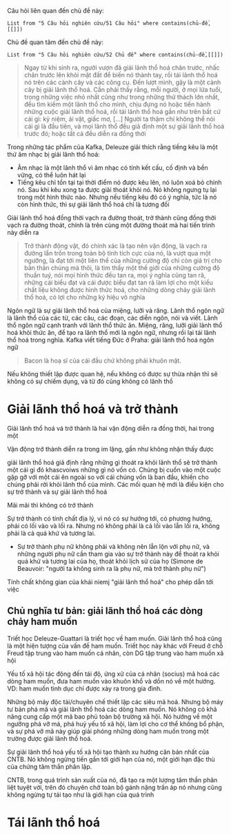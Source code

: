 Câu hỏi liên quan đến chủ đề này:
```dataview
List from "5 Câu hỏi nghiên cứu/51 Câu hỏi" where contains(chủ-đề,[[]]) 
```

Chủ đề quan tâm đến chủ đề này:
```dataview
List from "5 Câu hỏi nghiên cứu/52 Chủ đề" where contains(chủ-đề,[[]]) 
```

>Ngay từ khi sinh ra, người vượn đã giải lãnh thổ hoá chân trước, nhấc chân trước lên khỏi mặt đất để biến nó thành tay, rồi tái lãnh thổ hoá nó trên các cành cây và các công cụ. Đến lượt mình, gậy là một cành cây bị giải lãnh thổ hoá. Cần phải thấy rằng, mỗi người, ở mọi lứa tuổi, trong những việc nhỏ nhất cũng như trong những thử thách lớn nhất, đều tìm kiếm một lãnh thổ cho mình, chịu đựng nó hoặc tiến hành những cuộc giải lãnh thổ hoá, rồi tái lãnh thổ hoá gần như trên bất cứ cái gì: kỷ niệm, ái vật, giấc mơ, [...] Người ta thậm chí không thể nói cái gì là đầu tiên, và mọi lãnh thổ đều giả định một sự giải lãnh thổ hoá trước đó; hoặc tất cả đều diễn ra đồng thời

Trong những tác phẩm của Kafka, Deleuze giải thích rằng tiếng kêu là một thứ âm nhạc bị giải lãnh thổ hoá:
- Âm nhạc là một lãnh thổ vì âm nhạc có tính kết cấu, cố định và bền vững, có thể luôn hát lại
- Tiếng kêu chỉ tồn tại tại thời điểm nó được kêu lên, nó luôn xoá bỏ chính nó. Sau khi kêu xong ta được giải thoát khỏi nó. Nó không ngưng tụ lại trong một hình thức nào. Nhưng nếu tiếng kêu đó có ý nghĩa, tức là nó còn hình thức, thì sự giải lãnh thổ hoá chỉ là tương đối

Giải lãnh thổ hoá đồng thời vạch ra đường thoát, trở thành cũng đồng thời vạch ra đường thoát, chính là trên cùng một đường thoát mà hai tiến trình này diễn ra

> Trở thành động vật, đó chính xác là tạo nên vận động, là vạch ra đường lẩn trốn trong toàn bộ tính tích cực của nó, là vượt qua một ngưỡng, là đạt tới một liên thể của những cường độ chỉ còn giá trị cho bản thân chúng mà thôi, là tìm thấy một thế giới của những cường độ thuần tuý, nói mọi hình thức đều tan ra, mọi ý nghĩa cũng tan rã, những cái biểu đạt và cái được biểu đạt tan rã làm lợi cho một kiểu chất liệu không được hình thức hoá, cho những dòng chảy giải lãnh thổ hoá, có lợi cho những ký hiệu vô nghĩa

Ngôn ngữ là sự giải lãnh thổ hoá của miệng, lưỡi và răng. Lãnh thổ ngôn ngữ là lãnh thổ của các từ, các câu, các đoạn, các diễn ngôn, nói và viết. Lãnh thổ ngôn ngữ cạnh tranh với lãnh thổ thức ăn. Miệng, răng, lưỡi giải lãnh thổ hoá khỏi thức ăn, để tạo ra lãnh thổ mới là ngôn ngữ, nhưng rồi lại tái lãnh thổ hoá trong nghĩa.
Kafka viết tiếng Đức ở Praha: giải lãnh thổ hoá ngôn ngữ

> Bacon là hoạ sĩ của cái đầu chứ không phải khuôn mặt.

Nếu không thiết lập được quan hệ, nếu không có được sự thừa nhận thì sẽ không có sự chiếm dụng, và từ đó cũng không có lãnh thổ

# Giải lãnh thổ hoá và trở thành
Giải lãnh thổ hoá vá trở thành là hai vận động diễn ra đồng thời, hai trong một

Vận động trở thành diễn ra trong im lặng, gần như không nhận thấy được

giải lãnh thổ hoá giả định rằng những gì thoát ra khỏi lãnh thổ sẽ trở thành một cái gì đó khascvoiws những gì nó vốn có. Chúng bị cuốn vào một cuộc gặp gỡ với một cái ên ngoài so với cái chúng vốn là ban đầu, khiến cho chúng phải rời khỏi lãnh thổ của mình. Các mối quan hệ mới là điều kiện cho sự trở thành và sự giải lãnh thổ hoá

Mãi mãi thì không có trở thành

Sự trở thành có tính chất địa lý, vì nó có sự hướng tới, có phương hướng, phải có lối vào và lối ra. Nhưng nó không phải là cả lối vào lẫn lối ra, không phải là cả quá khứ và tương lai. 
- Sự trở thành phụ nữ không phải và không nên lẫn lộn với phụ nữ, và những người phụ nữ cần tham gia vào sự trở thành này để thoát ra khỏi quá khứ và tương lai của họ, thoát khỏi lịch sử của họ (Simone de Beauvoir: "người ta không sinh ra là phụ nữ, mà trở thành phụ nữ") 

Tính chất không gian của khái niemj "giải lãnh thổ hoá" cho phép dẫn tới việc 
## Chủ nghĩa tư bản: giải lãnh thổ hoá các dòng chảy ham muốn
Triết học Deleuze-Guattari là triết học về ham muốn. Giải lãnh thổ hoá cũng là một hiện tượng của vấn đề ham muốn. Triết học này khác với Freud ở chỗ Freud tập trung vào ham muốn cá nhân, còn DG tập trung vào ham muốn xã hội

Yếu tố xã hội tác động đến tái độ, ứng xử của cá nhân (socius) mã hoá các dòng ham muốn, đưa ham muốn vào khuôn khổ và dồn nó về một hướng. VD: ham muốn tình dục chỉ được xảy ra trong gia đình.

Những bộ máy độc tài/chuyên chế thiết lập các siêu mã hoá. Nhưng bộ máy tư bản phá mã và giải lãnh thổ hoá các dòng ham muốn. Nó không có khả năng cung cấp một mã bao phủ toàn bộ trường xã hội. Nó hướng về một ngưỡng phá vỡ má, phá huỷ yếu tố xã hội, làm lợi cho cơ thể không bổ phận, và sự phá vỡ mã này giúp giải phóng những dòng ham muốn trong một trường được giải lãnh thổ hoá.

Sự giải lãnh thổ hoá yếu tố xã hội tạo thành xu hướng căn bản nhất của CNTB. Nó không ngừng tiến gần tới giới hạn của nó, một giới hạn đặc thù của chứng tâm thần phân lập.

CNTB, trong quá trình sản xuất của nó, đã tạo ra một lượng tâm thần phân liệt tuyệt vời, trên đó chuyên chở toàn bộ gánh nặng trấn áp nó nhưng cũng không ngừng tự tái tạo như là giới hạn của quá trình

# Tái lãnh thổ hoá